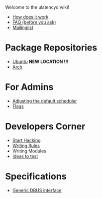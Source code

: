 Welcome to the ulatencyd wiki!

* [How does it work](wiki/How-does-it-work)
* [FAQ (before you ask)](wiki/Faq)
* [Mailinglist](http://groups.google.com/group/ulatencyd)

# Package Repositories
* [Ubuntu](https://launchpad.net/~ulatencyd/+archive/stable) **NEW LOCATION !!!**
* [Arch](http://aur.archlinux.org/packages.php?O=0&K=ulatencyd&do_Search=Go)


# For Admins
* [Adjusting the default scheduler](wiki/Adjusting-default-scheduler)
* [Flags](wiki/Flags)

# Developers Corner
* [Start Hacking](wiki/Start-Hacking)
* [Writing Rules](wiki/Writing-Rules)
* Writing Modules
* [Ideas to test](wiki/Ideas-to-test)

# Specifications
* [Generic DBUS interface](wiki/specs/dbus)